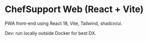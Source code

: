 # ChefSupport Web (React + Vite)

PWA front-end using React 18, Vite, Tailwind, shadcn/ui.

Dev: run locally outside Docker for best DX.
